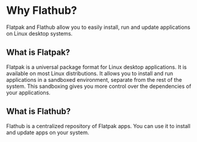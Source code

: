 # Why Flathub?

Flatpak and Flathub allow you to easily install, run and update applications on Linux desktop systems.

## What is Flatpak?

Flatpak is a universal package format for Linux desktop applications. It is
available on most Linux distributions. It allows you to install and run
applications in a sandboxed environment, separate from the rest of the
system. This sandboxing gives you more control over the dependencies of
your applications.

## What is Flathub?

Flathub is a centralized repository of Flatpak apps. You can use it to
install and update apps on your system.
